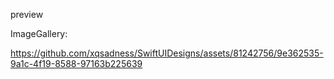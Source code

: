 preview 

ImageGallery:

https://github.com/xqsadness/SwiftUIDesigns/assets/81242756/9e362535-9a1c-4f19-8588-97163b225639


